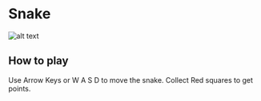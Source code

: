 # Snake

![alt text][Snake]

[Snake]: https://github.com/Paraianu-Remus/paraianu-remus.github.io/assets/99686102/792fc6c2-09e0-4ca3-b8d1-6b05958ce78c

## How to play

Use Arrow Keys or W A S D to move the snake. Collect Red squares to get points.
